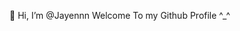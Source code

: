 👋 Hi, I’m @Jayennn
Welcome To my Github Profile ^_^

<!---
Jayennn/Jayennn is a ✨ special ✨ repository because its `README.md` (this file) appears on your GitHub profile.
You can click the Preview link to take a look at your changes.
--->
